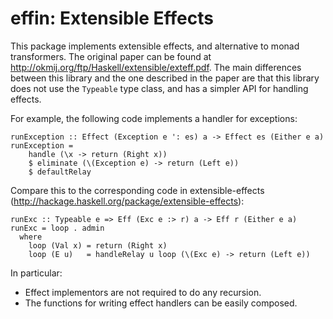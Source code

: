 effin: Extensible Effects
=========================

This package implements extensible effects, and alternative to monad transformers.
The original paper can be found at http://okmij.org/ftp/Haskell/extensible/exteff.pdf.
The main differences between this library and the one described in the paper are that
this library does not use the `Typeable` type class, and has a simpler API for handling
effects.

For example, the following code implements a handler for exceptions:

    runException :: Effect (Exception e ': es) a -> Effect es (Either e a)
    runException =
        handle (\x -> return (Right x))
        $ eliminate (\(Exception e) -> return (Left e))
        $ defaultRelay

Compare this to the corresponding code in extensible-effects
(http://hackage.haskell.org/package/extensible-effects):

    runExc :: Typeable e => Eff (Exc e :> r) a -> Eff r (Either e a)
    runExc = loop . admin
      where
        loop (Val x) = return (Right x)
        loop (E u)   = handleRelay u loop (\(Exc e) -> return (Left e))

In particular:

* Effect implementors are not required to do any recursion.
* The functions for writing effect handlers can be easily composed.
